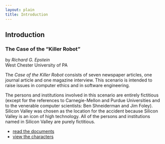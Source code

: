 ```yaml
---
layout: plain
title: Introduction
---
```


## Introduction

### The Case of the “Killer Robot”

<p class="author">
  by <cite>Richard G. Epstein</cite><br>
  West Chester University of PA
</p>

The _Case of the Killer Robot_ consists of seven newspaper articles, one
journal article and one magazine interview. This scenario is intended to raise
issues in computer ethics and in software engineering.

The persons and institutions involved in this scenario are entirely fictitious
(except for the references to Carnegie-Mellon and Purdue Universities and to
the venerable computer scientists: Ben Shneiderman and Jim Foley). Silicon
Valley was chosen as the location for the accident because Silicon Valley is an
icon of high technology. All of the persons and institutions named in Silicon
Valley are purely fictitious.

<div class="doc-index" markdown="1">
  
* [read the documents](documents)
* [view the characters](characters)

</div>

